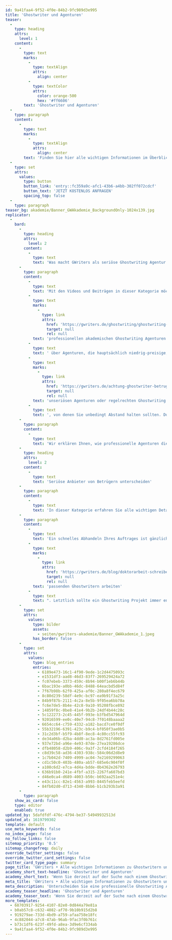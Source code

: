 ```yaml
---
id: 9a41faa4-9f52-4f0e-84b2-9fc989d3e995
title: 'Ghostwriter und Agenturen'
teaser:
  -
    type: heading
    attrs:
      level: 1
    content:
      -
        type: text
        marks:
          -
            type: textAlign
            attrs:
              align: center
          -
            type: textColor
            attrs:
              color: orange-500
              hex: '#ff6606'
        text: 'Ghostwriter und Agenturen'
  -
    type: paragraph
    content:
      -
        type: text
        marks:
          -
            type: textAlign
            attrs:
              align: center
        text: 'Finden Sie hier alle wichtigen Informationen im Überblick. Benötigen Sie weitere Unterstützung?'
  -
    type: set
    attrs:
      values:
        type: button
        button_link: 'entry::fc359a9c-afc1-43b6-a4bb-302ff072cdcf'
        button_text: 'JETZT KOSTENLOS ANFRAGEN'
        spacing_top: false
  -
    type: paragraph
teaser_bg: akademie/Banner_GWAkademie_BackgroundOnly-1024x139.jpg
replicator:
  -
    bard:
      -
        type: heading
        attrs:
          level: 2
        content:
          -
            type: text
            text: 'Was macht GWriters als seriöse Ghostwriting Agentur aus?'
      -
        type: paragraph
        content:
          -
            type: text
            text: 'Mit den Videos und Beiträgen in dieser Kategorie möchten wir uns an alle richten, die derzeit auf der Suche nach einem Ghostwriter sind. Auf dem Ghostwriting Markt gibt es eine Vielzahl von Ghostwriting Agenturen, die sich hinsichtlich der Service- und Leistungsqualität stark unterscheiden. Das Spektrum reicht hier von '
          -
            type: text
            marks:
              -
                type: link
                attrs:
                  href: 'https://gwriters.de/ghostwriting/ghostwriting-agentur'
                  target: null
                  rel: null
            text: 'professionellen akademischen Ghostwriting Agenturen'
          -
            type: text
            text: ' über Agenturen, die hauptsächlich niedrig-preisige, studentische Ghostwriter vermitteln, bis hin zu '
          -
            type: text
            marks:
              -
                type: link
                attrs:
                  href: 'https://gwriters.de/achtung-ghostwriter-betrug'
                  target: null
                  rel: null
            text: 'unseriösen Agenturen oder regelrechten Ghostwriting Betrügern'
          -
            type: text
            text: ', von denen Sie unbedingt Abstand halten sollten. Durch unsere Wissenssammlungen bekommen Sie ein gutes Gespür dafür, welche Faktoren für eine seriöse Ghostwriter Agentur sprechen und welchen Agenturen Sie vertrauen könnten. Denn Vertrauen ist im Ghostwriting das essentiell, damit Sie während jeder Phase Ihres Projekts ein gutes Gefühl haben können.'
      -
        type: paragraph
        content:
          -
            type: text
            text: 'Wir erklären Ihnen, wie professionelle Agenturen die Qualifikationen und Vertrauenswürdigkeit ihrer Ghostwriter überprüfen und sicherstellen, wie Ihre Projekte bearbeiten werden und wie bei solchen Agenturen die Qualität gesichert wird. So sollten Sie sich beispielsweise vor Agenturen hüten, bei denen für persönlichen Telefonsupport, Teillieferungen, Plagiatsprüfungen oder für die Auswahl eines "Top-Autors" o.ä. ein zusätzlicher Aufpreis verlangt wird. Bei seriösen Agenturen sind diese Services immer inklusive und jeder Autor ist ein "Top-Autor". Des Weiteren sollten Sie bei einer seriösen Agentur genau wissen, mit wem Sie es zu tun haben. Wenn Agenturen ihren Unternehmenssitz verschleiern und unseriöse oder undurchsichtige Angaben zu Personen machen, dann hat dies sicher einen Grund.'
      -
        type: heading
        attrs:
          level: 2
        content:
          -
            type: text
            text: 'Seriöse Anbieter von Betrügern unterscheiden'
      -
        type: paragraph
        content:
          -
            type: text
            text: 'In dieser Kategorie erfahren Sie alle wichtigen Details zum Kundenservice einer seriösen Ghostwriting Agentur. Unser Infomaterial lässt Sie hinter die Kulissen einer Ghostwriter Agenturen blicken und verrät Ihnen mehr über deren Geschäftsprozesse und Serviceleistungen, sowie über die einzelnen Faktoren, die Sie eine professionelle Ghostwriting Agentur erkennen lassen.'
      -
        type: paragraph
        content:
          -
            type: text
            text: 'Ein schnelles Abhandeln Ihres Auftrages ist gänzlich nicht Sinn der Qualität. Wenn Sie beispielsweise eine Mustervorlage für eine Masterarbeit schreiben lassen möchten, dann erfordert dies definitiv einen entsprechenden Zeitrahmen, um die wissenschaftliche Qualität und die Plagiatsfreiheit sicherzustellen. Eine kompetente Ghostwriter Agentur sollte Sie zudem in Ihrem eigenen Vorhaben strukturiert, fachlich fundiert und mit Engagement unterstützen und Hand in Hand mit '
          -
            type: text
            marks:
              -
                type: link
                attrs:
                  href: 'https://gwriters.de/blog/doktorarbeit-schreiben-lassen-ablauf-gwriters'
                  target: null
                  rel: null
            text: 'passenden Ghostwritern arbeiten'
          -
            type: text
            text: ". Letztlich sollte ein Ghostwriting Projekt immer entsprechend geplant werden, inklusive eines gut strukturierten Kostenvoranschlags, der keinen Spielraum für spätere Zusatzkosten lässt. Eine Zahlungsaufforderung vor der Prüfung Ihres Projekt oder bereits beim Absenden Ihrer Anfrage sollten immer ein Warnzeichen für Sie sein. Solche Anbieter haben es auf die schnelle Abwicklung der Zahlung abgesehen und verschwinden im schlimmsten Fall mit Ihrem Geld.\_"
      -
        type: set
        attrs:
          values:
            type: bilder
            assets:
              - seiten/gwriters-akademie/Banner_GWAkademie_1.jpeg
            has_border: false
      -
        type: set
        attrs:
          values:
            type: blog_entries
            entries:
              - 6189e473-16c1-4f90-9ede-1c2d4475093c
              - e1531df3-aad8-46d3-83f7-269529424a72
              - fc07ebeb-3373-459c-8b94-b00f1eb6b44b
              - 6bac193e-a0bb-46dc-8488-64eacbd5d84f
              - 7f67b98b-62f0-425a-af0c-280a8f4ec679
              - 8c80d239-58df-4e9c-bc97-ea9b91f3a25c
              - 84b9f87b-2111-4c2a-8e5b-9f05ea6bb78a
              - fc6e7de5-8b4e-42c8-9a10-95208fbce892
              - 14859f8c-0be8-41e4-9b2b-24df4b44c28c
              - 5c122273-2c45-445f-993e-b3fbd547964d
              - 92016599-ee0c-40e7-94c8-7f0148baaaa2
              - 6654cc64-c759-4332-a182-bacd7ce0f0df
              - 55b32196-6391-423c-b9c4-bf050f3ae0b5
              - 31c2d3bf-b5f9-4b8f-8ec8-4c80cc55fc93
              - de34a06b-d2ba-4dd0-ac3a-8d2761fd005e
              - 937e72bd-a96e-4e93-87de-27ea19286dce
              - dfb48058-d2b9-406c-9a3f-2cfd4184f265
              - c8d39c58-ad36-4303-938c-584c06d2d8e9
              - 1c7b042d-7409-4999-ac04-7e2169299063
              - cd1c50c0-403b-480a-ab57-685e6c904f0f
              - a108c6d2-e7ca-4d4a-bdde-0b4362e26793
              - 636b91b0-241e-4fbf-a315-2267fa607bd3
              - d46e0ca4-d689-4003-b50c-b692aa251e4c
              - e43c11cc-82e1-4563-a993-8445feb5eefd
              - 84fb02d0-d713-4340-8bb6-b1cb293b3a91
      -
        type: paragraph
    show_as_card: false
    type: editor
    enabled: true
updated_by: 5dafdfdf-476c-4794-be37-54949932513d
updated_at: 1619799302
template: default
use_meta_keywords: false
no_index_page: false
no_follow_links: false
sitemap_priority: '0.5'
sitemap_changefreq: daily
override_twitter_settings: false
override_twitter_card_settings: false
twitter_card_type_page: summary
page_title: 'GWriters • Alle wichtigen Informationen zu Ghostwritern und Agenturen'
academy_short_text-headline: 'Ghostwriter und Agenturen'
academy_short_text: 'Wenn Sie derzeit auf der Suche nach einem Ghostwriter sind, dann helfen Ihnen unsere folgenden Informationen sicherlich weiter bei Ihrer Suche. Durch unsere Informationssammlungen bekommen Sie ein gutes Gespür dafür, welche Faktoren für eine seriöse akademische Ghostwriter-Agentur sprechen.'
meta_title: 'GWriters • Alle wichtigen Informationen zu Ghostwritern und Agenturen'
meta_description: 'Unterscheiden Sie eine professionelle Ghostwriting Agentur von unseriösen Ghostwritern und Hobbyschreibern. Vertrauen Sie auf Experten!'
academy_teaser_headline: 'Ghostwriter und Agenturen'
academy_teaser_text: 'Wenn Sie derzeit auf der Suche nach einem Ghostwriter sind, dann helfen Ihnen unsere folgenden Informationen sicherlich weiter bei Ihrer Suche. Durch unsere Informationssammlungen bekommen Sie ein gutes Gespür dafür, welche Faktoren für eine seriöse akademische Ghostwriter-Agentur sprechen.'
more_templates:
  - 68703917-9254-4107-82e0-0d844a79e81a
  - b0ab57c8-c632-4082-af70-9b10b915d2b8
  - 919279ae-733d-4bd9-a759-afaa758e18fc
  - 4c882044-a7c8-47ab-96ab-9fac3f0b761c
  - b73c1df6-623f-49fd-a8ea-3d9e6cf334ab
  - 9a41faa4-9f52-4f0e-84b2-9fc989d3e995
---
```

